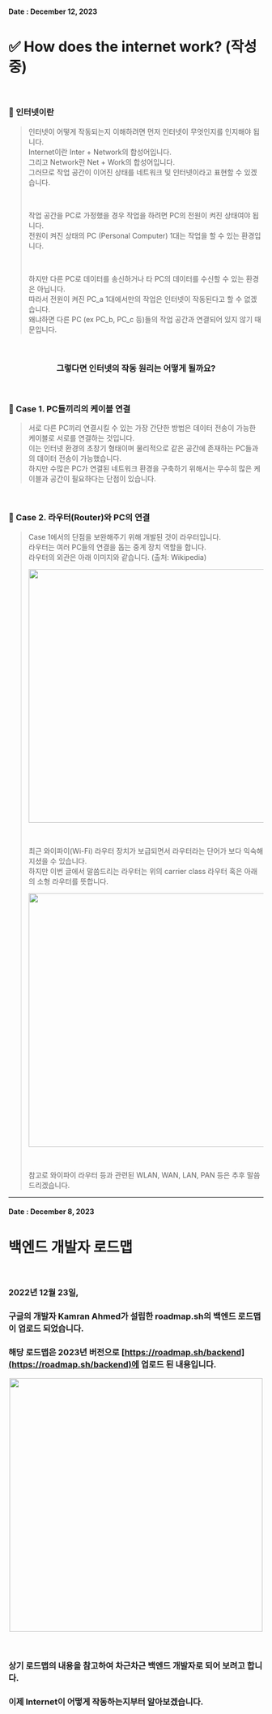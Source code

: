 <!-- 작성일자 -->
<!-- 제목 -->
<!-- 내용 -->

<!-- 작성일자 -->
#### Date : December 12, 2023

<!-- 제목 -->
✅ How does the internet work? (작성중)
===
<br/>

<!-- 내용 -->
### 📌 인터넷이란
> 인터넷이 어떻게 작동되는지 이해하려면 먼저 인터넷이 무엇인지를 인지해야 됩니다.  
> Internet이란 Inter + Network의 합성어입니다.  
> 그리고 Network란 Net + Work의 합성어입니다.  
> 그러므로 작업 공간이 이어진 상태를 네트워크 및 인터넷이라고 표현할 수 있겠습니다.
> 
> <br/>
> 
> 작업 공간을 PC로 가정했을 경우 작업을 하려면 PC의 전원이 켜진 상태여야 됩니다.  
> 전원이 켜진 상태의 PC (Personal Computer) 1대는 작업을 할 수 있는 환경입니다.
> 
> <br/>
> 
> 하지만 다른 PC로 데이터를 송신하거나 타 PC의 데이터를 수신할 수 있는 환경은 아닙니다.  
> 따라서 전원이 켜진 PC_a 1대에서만의 작업은 인터넷이 작동된다고 할 수 없겠습니다.  
> 왜냐하면 다른 PC (ex PC_b, PC_c 등)들의 작업 공간과 연결되어 있지 않기 때문입니다.  

<br/>

### <p align = "center">그렇다면 인터넷의 작동 원리는 어떻게 될까요?</p>

<br/>

### 📌 Case 1. PC들끼리의 케이블 연결
> 서로 다른 PC끼리 연결시킬 수 있는 가장 간단한 방법은 데이터 전송이 가능한 케이블로 서로를 연결하는 것입니다.  
> 이는 인터넷 환경의 초창기 형태이며 물리적으로 같은 공간에 존재하는 PC들과의 데이터 전송이 가능했습니다.  
> 하지만 수많은 PC가 연결된 네트워크 환경을 구축하기 위해서는 무수히 많은 케이블과 공간이 필요하다는 단점이 있습니다.
<br/>

### 📌 Case 2. 라우터(Router)와 PC의 연결
> Case 1에서의 단점을 보완해주기 위해 개발된 것이 라우터입니다.  
> 라우터는 여러 PC들의 연결을 돕는 중계 장치 역할을 합니다.  
> 라우터의 외관은 아래 이미지와 같습니다. (출처: Wikipedia)
> 
> <p align = "center"><img src = "https://github.com/Kim-src/Backend/assets/150884526/15922c12-323b-4df3-8cc9-d22a3d0e3817" width = "500px"></p>
> <br/>
> 
> 최근 와이파이(Wi-Fi) 라우터 장치가 보급되면서 라우터라는 단어가 보다 익숙해지셨을 수 있습니다.  
> 하지만 이번 글에서 말씀드리는 라우터는 위의 carrier class 라우터 혹은 아래의 소형 라우터를 뜻합니다.  
> 
> <p align = "center"><img src = "https://github.com/Kim-src/Backend/assets/150884526/57d4cff7-e129-485f-afea-1dcbd3503ad7" width = "500px"></p>
> <br/>
> 
> 참고로 와이파이 라우터 등과 관련된 WLAN, WAN, LAN, PAN 등은 추후 말씀드리겠습니다.





***

<!-- 작성일자 -->
#### Date : December 8, 2023

<!-- 제목 -->
백엔드 개발자 로드맵
===
<br/>

<!-- 내용 -->
### 2022년 12월 23일,
### 구글의 개발자 Kamran Ahmed가 설립한 roadmap.sh의 백엔드 로드맵이 업로드 되었습니다.
### 해당 로드맵은 2023년 버전으로 [https://roadmap.sh/backend](https://roadmap.sh/backend)에 업로드 된 내용입니다.

<p align = "center"><img src = "https://github.com/Kim-src/Kimsrc/assets/150884526/950b4ac0-eb19-4ce5-9a22-47e978254f94" width = "500px"></p>
<br/>

### 상기 로드맵의 내용을 참고하여 차근차근 백엔드 개발자로 되어 보려고 합니다.
### 이제 **Internet**이 어떻게 작동하는지부터 알아보겠습니다.


